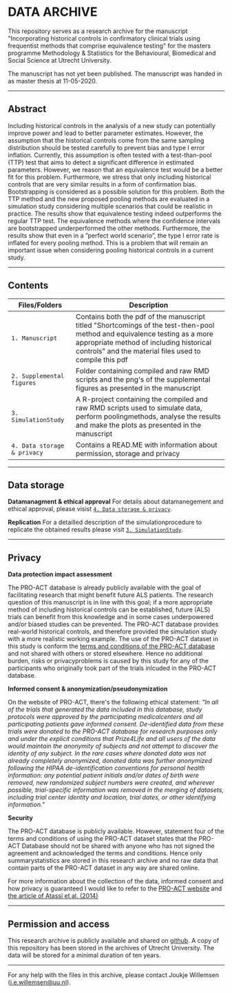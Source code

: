 DATA ARCHIVE
===
This repository serves as a research archive for the manuscript "Incorporating historical controls in confirmatory clinical trials using frequentist methods that comprise equivalence testing" for the masters programme Methodology & Statistics for the Behavioural, Biomedical and Social Science at Utrecht University.

The manuscript has not yet been published. The manuscript was handed in as master thesis at 11-05-2020.

---
**Abstract**
---
Including historical controls in the analysis of a new study can potentially improve power and lead to better parameter estimates. However, the assumption that the historical controls come from the same sampling distribution should be tested carefully to prevent bias and type I error inflation. Currently, this assumption is often tested with a test-than-pool (TTP) test that aims to detect a significant difference in estimated parameters. However, we reason that an equivalence test would be a better fit for this problem. Furthermore, we stress that only including historical controls that are very similar results in a form of confirmation bias. Bootstrapping is considered as a possible solution for this problem. Both the TTP method and the new proposed pooling methods are evaluated in a simulation study considering multiple scenarios that could be realistic in practice. The results show that equivalence testing indeed outperforms the regular TTP test. The equivalence methods where the confidence intervals are bootstrapped underperformed the other methods. Furthermore, the results show that even in a ”perfect world scenario”, the type I error rate is inflated for every pooling method. This is a problem that will remain an important issue when considering pooling historical controls in a current study.

---
**Contents**
---
| Files/Folders              | Description   |
| -----------------          | ------------- |
|`1. Manuscript`          |Contains both the pdf of the manuscript titled "Shortcomings of the test-then-pool method and equivalence testing as a more appropriate method of including historical controls" and the material files used to compile this pdf|
|`2. Supplemental figures`                    |Folder containing compiled and raw RMD scripts and the png's of the supplemental figures as presented in the manuscript|
|`3. SimulationStudy`	     |A R-project containing the compiled and raw RMD scripts used to simulate data, perform poolingmethods, analyse the results and make the plots as presented in the manuscript|
|`4. Data storage & privacy` |Contains a READ.ME with information about permission, storage and privacy|

---
**Data storage**
---

**Datamanagment & ethical approval**
For details about datamanegement and ethical approval, please visist [`4. Data storage & privacy`](https://github.com/JoukjeWillemsen/Research-Repository-Master-Thesis/tree/master/4.Data%20storage%20%26%20privacy).

**Replication**
For a detailled description of the simulationprocedure to replicate the obtained results please visit [`3. SimulationStudy`](https://github.com/JoukjeWillemsen/Research-Repository-Master-Thesis/tree/master/3.SimulationStudy).

---
**Privacy**
---

**Data protection impact assessment**

The PRO-ACT database is already publicly available with the goal of facilitating research that might benefit future ALS patients. The research question of this manuscript is in line with this goal; if a more appropriate method of including historical controls can be established, future (ALS) trials can benefit from this knowledge and in some cases underpowered and/or biased studies can be prevented. The PRO-ACT database provides real-world historical controls, and therefore provided the simulation study with a more realistic working example. 
The use of the PRO-ACT dataset in this study is conform the [terms and conditions of the PRO-ACT database](https://nctu.partners.org/ProACT/Document/DisplayLatest/1) and not shared with others or stored elsewhere. Hence no additional burden, risks or privacyproblems is caused by this study for any of the participants who originally took part of the trials inlcuded in the PRO-ACT database.

**Informed consent & anonymization/pseudonymization**

On the website of PRO-ACT, there's the following ethical statement: *"In all of the trials that generated the data included in this database, study protocols were approved by the participating medicalcenters and all participating patients gave informed consent. De-identified data from these trials were donated to the PRO-ACT database for research purposes only and under the explicit conditions that Prize4Life and all users of the data would maintain the anonymity of subjects and not attempt to discover the identity of any subject. In the rare cases where donated data was not already completely anonymized, donated data was further anonymized following the HIPAA de-identification conventions for personal health information: any potential patient initials and/or dates of birth were removed, new randomized subject numbers were created, and wherever possible, trial-specific information was removed in the merging of datasets, including trial center identity and location, trial dates, or other identifying information."*

**Security**

The PRO-ACT database is publicly available. However, statement four of the terms and conditions of using the PRO-ACT dataset states that the PRO-ACT Database should not be shared with anyone who has not signed the agreement and acknowledged the terms and conditions. Hence only summarystatistics are stored in this research archive and no raw data that contain parts of the PRO-ACT dataset in any way are shared online. 

For more information about the collection of the data, informed consent and how privacy is guaranteed I would like to refer to the [PRO-ACT website](https://nctu.partners.org/ProACT/Document/DisplayLatest/9) and [the article of Atassi et al. (2014)](https://www.ncbi.nlm.nih.gov/pubmed/25298304)

---
**Permission and access**
---

This research archive is publicly available and shared on [github](https://github.com/JoukjeWillemsen/Research-Repository-Master-Thesis). A copy of this repository has been stored in the archives of Utrecht University. The data will be stored for a minimal duration of ten years.

---

For any help with the files in this archive, please contact Joukje Willemsen (j.e.willemsen@uu.nl). 
